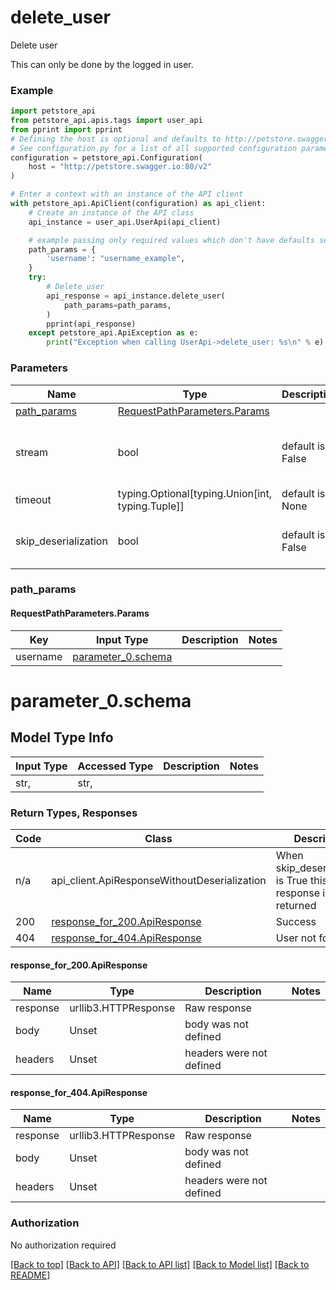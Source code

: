 <a name="top"></a>
# **delete_user**
<a name="delete_user"></a>

Delete user

This can only be done by the logged in user.

### Example

```python
import petstore_api
from petstore_api.apis.tags import user_api
from pprint import pprint
# Defining the host is optional and defaults to http://petstore.swagger.io:80/v2
# See configuration.py for a list of all supported configuration parameters.
configuration = petstore_api.Configuration(
    host = "http://petstore.swagger.io:80/v2"
)

# Enter a context with an instance of the API client
with petstore_api.ApiClient(configuration) as api_client:
    # Create an instance of the API class
    api_instance = user_api.UserApi(api_client)

    # example passing only required values which don't have defaults set
    path_params = {
        'username': "username_example",
    }
    try:
        # Delete user
        api_response = api_instance.delete_user(
            path_params=path_params,
        )
        pprint(api_response)
    except petstore_api.ApiException as e:
        print("Exception when calling UserApi->delete_user: %s\n" % e)
```
### Parameters

Name | Type | Description  | Notes
------------- | ------------- | ------------- | -------------
[path_params](#RequestPathParameters) | [RequestPathParameters.Params](#RequestPathParameters.Params) | |
stream | bool | default is False | if True then the response.content will be streamed and loaded from a file like object. When downloading a file, set this to True to force the code to deserialize the content to a FileSchema file
timeout | typing.Optional[typing.Union[int, typing.Tuple]] | default is None | the timeout used by the rest client
skip_deserialization | bool | default is False | when True, headers and body will be unset and an instance of api_client.ApiResponseWithoutDeserialization will be returned

### <a id="RequestPathParameters" >path_params</a>
#### <a id="RequestPathParameters.Params" >RequestPathParameters.Params</a>

Key | Input Type | Description  | Notes
------------- | ------------- | ------------- | -------------
username | [parameter_0.schema](#parameter_0.schema) | | 

# parameter_0.schema

## Model Type Info
Input Type | Accessed Type | Description | Notes
------------ | ------------- | ------------- | -------------
str,  | str,  |  | 

### Return Types, Responses

Code | Class | Description
------------- | ------------- | -------------
n/a | api_client.ApiResponseWithoutDeserialization | When skip_deserialization is True this response is returned
200 | [response_for_200.ApiResponse](#response_for_200.ApiResponse) | Success
404 | [response_for_404.ApiResponse](#response_for_404.ApiResponse) | User not found

#### <a id="response_for_200.ApiResponse" >response_for_200.ApiResponse</a>
Name | Type | Description  | Notes
------------- | ------------- | ------------- | -------------
response | urllib3.HTTPResponse | Raw response |
body | Unset | body was not defined |
headers | Unset | headers were not defined |

#### <a id="response_for_404.ApiResponse" >response_for_404.ApiResponse</a>
Name | Type | Description  | Notes
------------- | ------------- | ------------- | -------------
response | urllib3.HTTPResponse | Raw response |
body | Unset | body was not defined |
headers | Unset | headers were not defined |

### Authorization

No authorization required

[[Back to top]](#top) [[Back to API]](../UserApi.md) [[Back to API list]](../../../../README.md#documentation-for-api-endpoints) [[Back to Model list]](../../../../README.md#documentation-for-models) [[Back to README]](../../../../README.md)

